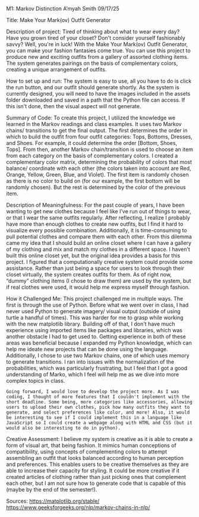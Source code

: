 M1: Markov Distinction
A’myah Smith
09/17/25

Title: 
	Make Your Mark(ov) Outfit Generator 

Description of project: 
	Tired of thinking about what to wear every day? Have you grown tired of your closet? Don't consider yourself fashionably savvy? Well, you're in luck! With the Make Your Mark(ov) Outfit Generator, you can make your fashion fantasies come true. You can use this project to produce new and exciting outfits from a gallery of assorted clothing items. The system generates pairings on the basis of complementary colors, creating a unique arrangement of outfits. 

How to set up and run:
	The system is easy to use, all you have to do is click the run button, and our outfit should generate shortly. As the system is currently designed, you will need to have the images included in the assets folder downloaded and saved in a path that the Python file can access. If this isn't done, then the visual aspect will not generate. 

Summary of Code:
	To create this project, I utilized the knowledge we learned in the Markov readings and class examples. It uses two Markov chains/ transitions to get the final output. The first determines the order in which to build the outfit from four outfit categories: Tops, Bottoms, Dresses, and Shoes. For example, it could determine the order [Bottom, Shoes, Tops]. From then, another Markov chain/transition is used to choose an item from each category on the basis of complementary colors. I created a complementary color matrix, determining the probability of colors that most balance/ coordinate with each other (the colors taken into account are Red, Orange, Yellow, Green, Blue, and Violet). The first item is randomly chosen as there is no color to build on (for our example, the first bottom will be randomly chosen). But the rest is determined by the color of the previous item.

Description of Meaningfulness:
	For the past couple of years, I have been wanting to get new clothes because I feel like I’ve run out of things to wear, or that I wear the same outfits regularly. After reflecting, I realize I probably have more than enough clothes to create new outfits, but I find it hard to visualize every possible combination. Additionally, it is time-consuming to pull potential clothes and compare them with each other. From this dilemma came my idea that I should build an online closet where I can have a gallery of my clothing and mix and match my clothes in a different space. I haven't built this online closet yet, but the original idea provides a basis for this project. I figured that a computationally creative system could provide some assistance. Rather than just being a space for users to look through their closet virtually, the system creates outfits for them. As of right now, “dummy” clothing items (I chose to draw them) are used by the system, but if real clothes were used, it would help me express myself through fashion. 

How it Challenged Me: 
	This project challenged me in multiple ways. The first is through the use of Python. Before what we went over in class, I had never used Python to generate imagery/ visual output (outside of using turtle a handful of times). This was harder for me to grasp while working with the new matplotlib library. Building off of that, I don't have much experience using imported items like packages and libraries, which was another obstacle I had to get used to. Getting experience in both of these areas was beneficial because I expanded my Python knowledge, which can help me ideate new projects that can be done using the language. Additionally, I chose to use two Markov chains, one of which uses memory to generate transitions. I ran into issues with the normalization of the probabilities, which was particularly frustrating, but I feel that I got a good understanding of Marko, which I feel will help me as we dive into more complex topics in class. 

	Going forward, I would love to develop the project more. As I was coding, I thought of more features that I couldn't implement with the short deadline. Some being, more categories like accessories, allowing users to upload their own clothes, pick how many outfits they want to generate, and select preferences like color, and more! Also, it would be interesting to see if I could implement this in a language like JavaScript so I could create a webpage along with HTML and CSS (but it would also be interesting to do in python). 

Creative Assessment: 
	I believe my system is creative as it is able to create a form of visual art, that being fashion. It mimics human conceptions of compatibility, using concepts of complementing colors to attempt assembling an outfit that looks balanced according to human perception and preferences. This enables users to be creative themselves as they are able to increase their capacity for styling. It could be more creative if it created articles of clothing rather than just picking ones that complement each other, but I am not sure how to generate code that is capable of this (maybe by the end of the semester!).

Sources:
	https://matplotlib.org/stable/
	https://www.geeksforgeeks.org/nlp/markov-chains-in-nlp/
